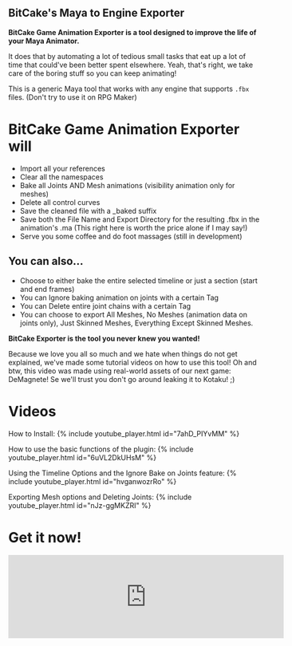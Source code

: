 ## BitCake's Maya to Engine Exporter

**BitCake Game Animation Exporter is a tool designed to improve the life of your Maya Animator.**

It does that by automating a lot of tedious small tasks that eat up a lot of time that could've been better spent elsewhere.
Yeah, that's right, we take care of the boring stuff so you can keep animating!

This is a generic Maya tool that works with any engine that supports `.fbx` files. (Don't try to use it on RPG Maker)

# BitCake Game Animation Exporter will
- Import all your references
- Clear all the namespaces
- Bake all Joints AND Mesh animations (visibility animation only for meshes)
- Delete all control curves
- Save the cleaned file with a _baked suffix
- Save both the File Name and Export Directory for the resulting .fbx in the animation's .ma (This right here is worth the price alone if I may say!)
- Serve you some coffee and do foot massages (still in development)

## You can also...
- Choose to either bake the entire selected timeline or just a section (start and end frames)
- You can Ignore baking animation on joints with a certain Tag
- You can Delete entire joint chains with a certain Tag
- You can choose to export All Meshes, No Meshes (animation data on joints only), Just Skinned Meshes, Everything Except Skinned Meshes.

**BitCake Exporter is the tool you never knew you wanted!**

Because we love you all so much and we hate when things do not get explained, we've made some tutorial videos on how to use this tool! Oh and btw, this video was made using real-world assets of our next game: DeMagnete! Se we'll trust you don't go around leaking it to Kotaku! ;)

# Videos

How to Install:
{% include youtube_player.html id="7ahD_PIYvMM" %}

How to use the basic functions of the plugin:
{% include youtube_player.html id="6uVL2DkUHsM" %}

Using the Timeline Options and the Ignore Bake on Joints feature:
{% include youtube_player.html id="hvganwozrRo" %}

Exporting Mesh options and Deleting Joints:
{% include youtube_player.html id="nJz-ggMKZRI" %}

# Get it now!

<iframe src="https://itch.io/embed/484705" height="167" width="552" frameborder="0"></iframe>
